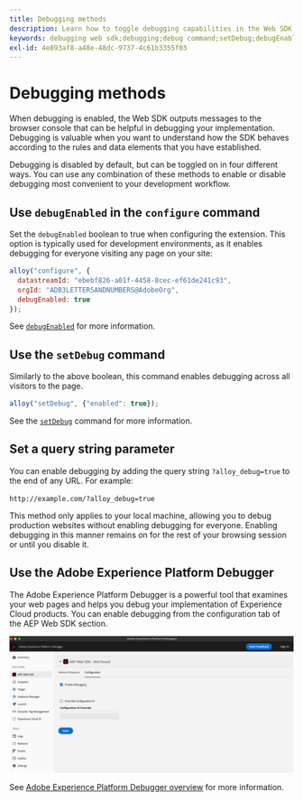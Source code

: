 ```yaml
---
title: Debugging methods
description: Learn how to toggle debugging capabilities in the Web SDK.
keywords: debugging web sdk;debugging;debug command;setDebug;debugEnabled;debug
exl-id: 4e893af8-a48e-48dc-9737-4c61b3355f03
---
```

# Debugging methods

When debugging is enabled, the Web SDK outputs messages to the browser console that can be helpful in debugging your implementation. Debugging is valuable when you want to understand how the SDK behaves according to the rules and data elements that you have established.

Debugging is disabled by default, but can be toggled on in four different ways. You can use any combination of these methods to enable or disable debugging most convenient to your development workflow.

## Use `debugEnabled` in the `configure` command

Set the `debugEnabled` boolean to true when configuring the extension. This option is typically used for development environments, as it enables debugging for everyone visiting any page on your site:

```js
alloy("configure", {
  datastreamId: "ebebf826-a01f-4458-8cec-ef61de241c93",
  orgId: "ADB3LETTERSANDNUMBERS@AdobeOrg",
  debugEnabled: true
});
```

See [`debugEnabled`](../commands/configure/debugenabled.md) for more information.

## Use the `setDebug` command

Similarly to the above boolean, this command enables debugging across all visitors to the page.

```js
alloy("setDebug", {"enabled": true});
```

See the [`setDebug`](../commands/setdebug.md) command for more information.

## Set a query string parameter

You can enable debugging by adding the query string `?alloy_debug=true` to the end of any URL. For example:

`http://example.com/?alloy_debug=true`

This method only applies to your local machine, allowing you to debug production websites without enabling debugging for everyone. Enabling debugging in this manner remains on for the rest of your browsing session or until you disable it.

## Use the Adobe Experience Platform Debugger

The Adobe Experience Platform Debugger is a powerful tool that examines your web pages and helps you debug your implementation of Experience Cloud products. You can enable debugging from the configuration tab of the AEP Web SDK section.

![Enable debugger](../assets/enable-debugging.png)

See [Adobe Experience Platform Debugger overview](/help/debugger/home.md) for more information.
